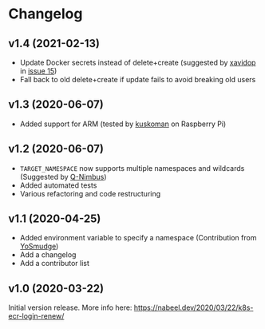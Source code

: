 # Changelog

## v1.4 (2021-02-13)

- Update Docker secrets instead of delete+create (suggested by [xavidop](https://github.com/xavidop) in [issue 15](https://github.com/nabsul/k8s-ecr-login-renew/issues/15))
- Fall back to old delete+create if update fails to avoid breaking old users

## v1.3 (2020-06-07)

- Added support for ARM (tested by [kuskoman](https://github.com/kuskoman) on Raspberry Pi)

## v1.2 (2020-06-07)

- `TARGET_NAMESPACE` now supports multiple namespaces and wildcards (Suggested by [Q-Nimbus](https://github.com/Q-Nimbus))
- Added automated tests
- Various refactoring and code restructuring

## v1.1 (2020-04-25)

- Added environment variable to specify a namespace (Contribution from [YoSmudge](https://github.com/YoSmudge))
- Add a changelog
- Add a contributor list

## v1.0 (2020-03-22)

Initial version release.
More info here: https://nabeel.dev/2020/03/22/k8s-ecr-login-renew/
